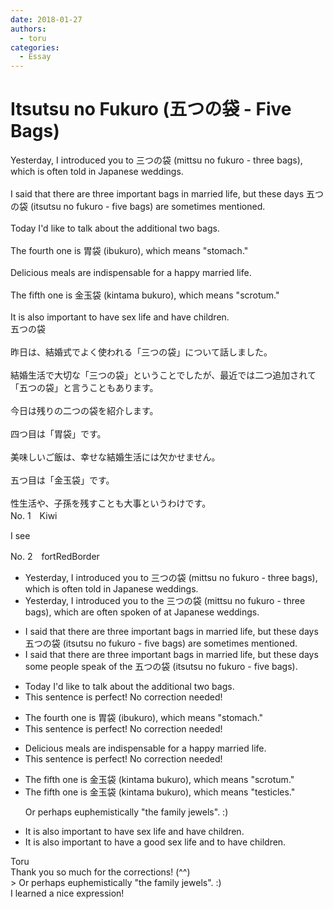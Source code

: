 ```yaml
---
date: 2018-01-27
authors:
  - toru
categories:
  - Essay
---
```


<h1 id="subject_show">Itsutsu no Fukuro (五つの袋 - Five Bags)</h1>
<div class="date" hidden>Jan 27, 2018 04:21</div>
<div id="post"><div id="body_show_ori">
Yesterday, I introduced you to 三つの袋 (mittsu no fukuro - three bags), which is often told in Japanese weddings.<br/><br/>I said that there are three important bags in married life, but these days 五つの袋 (itsutsu no fukuro - five bags) are sometimes mentioned.<br/><br/>Today I'd like to talk about the additional two bags.<br/><br/>The fourth one is 胃袋 (ibukuro), which means "stomach."<br/><br/>Delicious meals are indispensable for a happy married life.<br/><br/>The fifth one is 金玉袋 (kintama bukuro), which means "scrotum."<br/><br/>It is also important to have sex life and have children.
</div></div>

<!-- more -->

<div id="post_ja"><div id="body_show_mo">
五つの袋<br/><br/>昨日は、結婚式でよく使われる「三つの袋」について話しました。<br/><br/>結婚生活で大切な「三つの袋」ということでしたが、最近では二つ追加されて「五つの袋」と言うこともあります。<br/><br/>今日は残りの二つの袋を紹介します。<br/><br/>四つ目は「胃袋」です。<br/><br/>美味しいご飯は、幸せな結婚生活には欠かせません。<br/><br/>五つ目は「金玉袋」です。<br/><br/>性生活や、子孫を残すことも大事というわけです。
</div></div>
<div id="block"><div class="first_name"> No. 1　<span class="just_name">Kiwi</span></div><div id="block2">
<p class="comment_small">
 I see
</p>

</div></div>
<div id="block"><div class="first_name"> No. 2　<span class="just_name">fortRedBorder</span></div><div id="block2">
<ul class="correction_field">
<li class="incorrect">Yesterday, I introduced you to 三つの袋 (mittsu no fukuro - three bags), which is often told in Japanese weddings.</li>
<li class="corrected correct">
Yesterday, I introduced you to <span class="f_blue">the </span>三つの袋 (mittsu no fukuro - three bags), which are often <span class="f_blue">spoken of at</span> Japanese weddings.
</li>
</ul>
<ul class="correction_field">
<li class="incorrect">I said that there are three important bags in married life, but these days 五つの袋 (itsutsu no fukuro - five bags) are sometimes mentioned.</li>
<li class="corrected correct">
I said that there are three important bags in married life, but these days <span class="f_blue">some people speak of the</span> 五つの袋 (itsutsu no fukuro - five bags).
</li>
</ul>
<ul class="correction_field">
<li class="incorrect">Today I'd like to talk about the additional two bags.</li>
<li class="corrected perfect">This sentence is perfect! No correction needed!</li>
</ul>
<ul class="correction_field">
<li class="incorrect">The fourth one is 胃袋 (ibukuro), which means "stomach."</li>
<li class="corrected perfect">This sentence is perfect! No correction needed!</li>
</ul>
<ul class="correction_field">
<li class="incorrect">Delicious meals are indispensable for a happy married life.</li>
<li class="corrected perfect">This sentence is perfect! No correction needed!</li>
</ul>
<ul class="correction_field">
<li class="incorrect">The fifth one is 金玉袋 (kintama bukuro), which means "scrotum."</li>
<li class="corrected correct">
The fifth one is 金玉袋 (kintama bukuro), which means "<span class="f_blue">testicles</span>."
<p class="correction_comment">Or perhaps euphemistically "the family jewels". :)</p>
</li>
</ul>
<ul class="correction_field">
<li class="incorrect">It is also important to have sex life and have children.</li>
<li class="corrected correct">
It is also important to have <span class="f_blue">a good</span> sex life and <span class="f_blue">to</span> have children.
</li>
</ul>
</div><div class="name"><span class="just_name">Toru</span><br>
Thank you so much for the corrections! (^^)<br/>&gt; Or perhaps euphemistically "the family jewels". :)<br/>I learned a nice expression!
</div>
</div>
